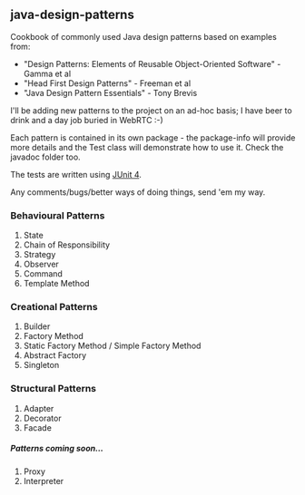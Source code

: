 ## java-design-patterns

Cookbook of commonly used Java design patterns based on examples from: 

* "Design Patterns: Elements of Reusable Object-Oriented Software" - Gamma et al
* "Head First Design Patterns" - Freeman et al
* "Java Design Pattern Essentials" - Tony Brevis

I'll be adding new patterns to the project on an ad-hoc basis; I have beer to drink and a day job buried in WebRTC :-)

Each pattern is contained in its own package - the package-info will provide more details and the Test class 
will demonstrate how to use it. Check the javadoc folder too.

The tests are written using [JUnit 4](http://junit.org/).

Any comments/bugs/better ways of doing things, send 'em my way.

### Behavioural Patterns

1. State
1. Chain of Responsibility
1. Strategy
1. Observer
1. Command
1. Template Method

### Creational Patterns

1. Builder
1. Factory Method
1. Static Factory Method / Simple Factory Method
1. Abstract Factory
1. Singleton

### Structural Patterns

1. Adapter
1. Decorator
1. Facade

##### Patterns coming soon...

1. Proxy
1. Interpreter